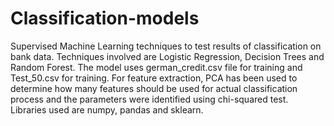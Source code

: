 # Classification-models
Supervised Machine Learning techniques to test results of classification on bank data.
Techniques involved are Logistic Regression, Decision Trees and Random Forest.
The model uses german_credit.csv file for training and Test_50.csv for training. For feature extraction, PCA has been used to determine how many features should be used for actual classification process and the parameters were identified using chi-squared test.
Libraries used are numpy, pandas and sklearn.
